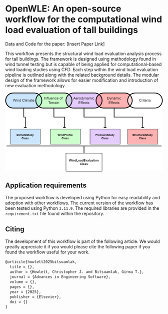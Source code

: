 # OpenWLE: An open-source workflow for the computational wind load evaluation of tall buildings

Data and Code for the paper: [Insert Paper Link] 

This workflow presents the structural wind load evaluation analysis process for tall buildings. The framework is designed using methodology found in wind tunnel testing but is capable of being applied for computational-based wind loading studies using CFD.
Each step within the wind load evaluation pipeline is outlined along with the related background details.
The modular design of the framework allows for easier modification and introduction of new evaluation methodology.

![Wind loading chain modules](./Images/WindLoadingChainModules.png)

## Application requirements
The proposed workflow is developed using Python for easy readability and adoption with other workflows. The current version of the workflow has been tested using Python `3.11.9`. The required libraries are provided in the `requirement.txt` file found within the repository.

## Citing
The development of this workflow is part of the following article. We would greatly appreciate it if you would please cite the following paper if you found the workflow useful for your work.
```
@articile{howlett2025bitsuamlak,
  title = {},
  author = {Howlett, Christopher J. and Bitsuamlak, Girma T.},
  journal = {Advances in Engineering Software},
  volume = {},
  pages = {},
  year = {2025},
  publisher = {Elsevier},
  doi = {}
}
```
